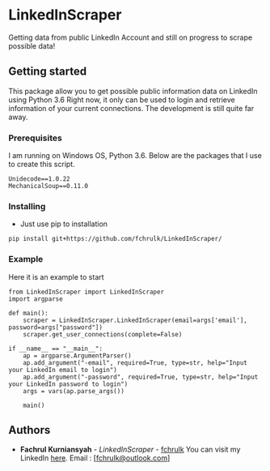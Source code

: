 # LinkedInScraper
Getting data from public LinkedIn Account and still on progress to scrape possible data!

## Getting started
This package allow you to get possible public information data on LinkedIn using Python 3.6
Right now, it only can be used to login and retrieve information of your current connections.
The development is still quite far away.

### Prerequisites
I am running on Windows OS, Python 3.6. Below are the packages that I use to create this script.
```
Unidecode==1.0.22
MechanicalSoup==0.11.0
```

### Installing
* Just use pip to installation
```
pip install git+https://github.com/fchrulk/LinkedInScraper/
```

### Example
Here it is an example to start
```
from LinkedInScraper import LinkedInScraper
import argparse

def main():
	scraper = LinkedInScraper.LinkedInScraper(email=args['email'], password=args["password"])
	scraper.get_user_connections(complete=False)

if __name__ == "__main__":
	ap = argparse.ArgumentParser()
	ap.add_argument("-email", required=True, type=str, help="Input your LinkedIn email to login")
	ap.add_argument("-password", required=True, type=str, help="Input your LinkedIn password to login")
	args = vars(ap.parse_args())

	main()
```

## Authors

* **Fachrul Kurniansyah** - *LinkedInScraper* - [fchrulk](https://github.com/fchrulk)
You can visit my LinkedIn [here](https://www.linkedin.com/in/fchrulk).
Email : [fchrulk@outlook.com]

